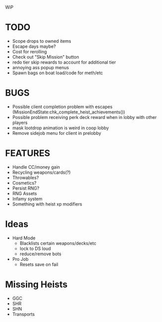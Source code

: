 WiP

# TODO

- Scope drops to owned items
- Escape days maybe?
- Cost for rerolling
- Check out "Skip Mission" button
- redo tier skip rewards to account for additional tier
- annoying ass popup menus
- Spawn bags on boat load/code for meth/etc

# BUGS

- Possible client completion problem with escapes (MissionEndState:chk_complete_heist_achievements())
- Possible problem receiving perk deck reward when in lobby with other players
- mask lootdrop animation is weird in coop lobby
- Remove sidejob menu for client in prelobby

# FEATURES

- Handle CC/money gain
- Recycling weapons/cards(?)
- Throwables?
- Cosmetics?
- Persist RNG?
- RNG Assets
- Infamy system
- Something with heist xp modifiers

# Ideas

- Hard Mode
  - Blacklists certain weapons/decks/etc
  - lock to DS loud
  - reduce/remove bots
- Pro Job
  - Resets save on fail

# Missing Heists

- GGC
- SHR
- SHN
- Transports
